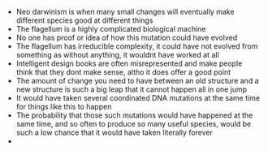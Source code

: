 - Neo darwinism is when many small changes will eventually make different species good at different things
- The flagellum is a highly complicated biological machine
- No one has proof or idea of how this mutation could have evolved
- The flagellum has irreducible complexity, it could have not evolved from something as without anything, it wouldnt have worked at all
- Intelligent design books are often misrepresented and make people think that they dont make sense, altho it does offer a good point
- The amount of change you need to have between an old structure and a new structure is such a big leap that it cannot happen all in one jump
- It would have taken several coordinated DNA mutations at the same time for things like this to happen
- The probability that those such mutations would have happened at the same time, and so often to produce so many useful species, would be such a low chance that it would have taken literally forever
- 